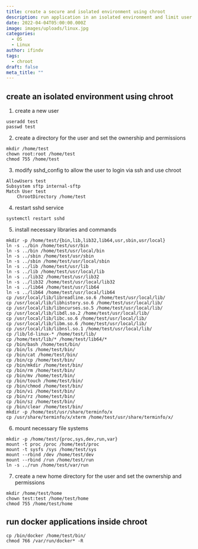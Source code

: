 ```yaml
---
title: create a secure and isolated environment using chroot
description: run application in an isolated environment and limit user's access
date: 2022-04-04T05:00:00.000Z
image: images/uploads/linux.jpg
categories:
  - OS
  - Linux
author: ifindv
tags:
  - chroot
draft: false
meta_title: ""
---
```

## create an isolated environment using chroot

1. create a new user

```abuild
useradd test
passwd test
```

2. create a directory for the user and set the ownership and permissions

```
mkdir /home/test
chown root:root /home/test
chmod 755 /home/test
```

3. modify sshd_config to allow the user to login via ssh and use chroot

```
AllowUsers test
Subsystem sftp internal-sftp
Match User test
    ChrootDirectory /home/test
```

4. restart sshd service

```
systemctl restart sshd
```

5. install necessary libraries and commands

```
mkdir -p /home/test/{bin,lib,lib32,lib64,usr,sbin,usr/local}
ln -s ../bin /home/test/usr/bin
ln -s ../bin /home/test/usr/local/bin
ln -s ../sbin /home/test/usr/sbin
ln -s ../sbin /home/test/usr/local/sbin
ln -s ../lib /home/test/usr/lib
ln -s ../lib /home/test/usr/local/lib
ln -s ../lib32 /home/test/usr/lib32
ln -s ../lib32 /home/test/usr/local/lib32
ln -s ../lib64 /home/test/usr/lib64
ln -s ../lib64 /home/test/usr/local/lib64
cp /usr/local/lib/libreadline.so.6 /home/test/usr/local/lib/
cp /usr/local/lib/libhistory.so.6 /home/test/usr/local/lib/
cp /usr/local/lib/libncurses.so.5 /home/test/usr/local/lib/
cp /usr/local/lib/libdl.so.2 /home/test/usr/local/lib/
cp /usr/local/lib/libc.so.6 /home/test/usr/local/lib/
cp /usr/local/lib/libm.so.6 /home/test/usr/local/lib/
cp /usr/local/lib/libnsl.so.1 /home/test/usr/local/lib/
cp /lib/ld-linux-* /home/test/lib/
cp /home/test/lib/* /home/test/lib64/*
cp /bin/bash /home/test/bin/
cp /bin/ls /home/test/bin/
cp /bin/cat /home/test/bin/
cp /bin/cp /home/test/bin/
cp /bin/mkdir /home/test/bin/
cp /bin/rm /home/test/bin/
cp /bin/mv /home/test/bin/
cp /bin/touch /home/test/bin/
cp /bin/chmod /home/test/bin/
cp /bin/vi /home/test/bin/
cp /bin/rz /home/test/bin/
cp /bin/sz /home/test/bin/
cp /bin/clear /home/test/bin/
mkdir -p /home/test/usr/share/terminfo/x
cp /usr/share/terminfo/x/xterm /home/test/usr/share/terminfo/x/
```

6. mount necessary file systems

```
mkdir -p /home/test/{proc,sys,dev,run,var}
mount -t proc /proc /home/test/proc
mount -t sysfs /sys /home/test/sys
mount --rbind /dev /home/test/dev
mount --rbind /run /home/test/run
ln -s ../run /home/test/var/run
```

7. create a new home directory for the user and set the ownership and permissions

```
mkdir /home/test/home
chown test:test /home/test/home
chmod 755 /home/test/home
```

## run docker applications inside chroot

```
cp /bin/docker /home/test/bin/
chmod 766 /var/run/docker* -R
```

